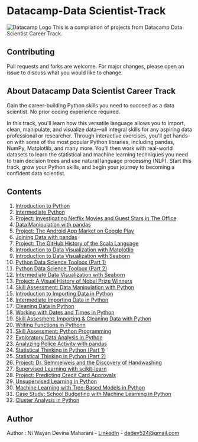 # Datacamp-Data Scientist-Track
![Datacamp Logo](https://dataresident.com/wp-content/uploads/2021/12/is-datacamp-worth-it.png)
This is a compilation of projects from Datacamp Data Scientist Career Track.

## Contributing
Pull requests and forks are welcome. For major changes, please open an issue to discuss what you would like to change.

## About Datacamp Data Scientist Career Track
Gain the career-building Python skills you need to succeed as a data scientist. No prior coding experience required.

In this track, you'll learn how this versatile language allows you to import, clean, manipulate, and visualize data—all integral skills for any aspiring data professional or researcher. Through interactive exercises, you'll get hands-on with some of the most popular Python libraries, including pandas, NumPy, Matplotlib, and many more. You'll then work with real-world datasets to learn the statistical and machine learning techniques you need to train decision trees and use natural language processing (NLP). Start this track, grow your Python skills, and begin your journey to becoming a confident data scientist.

## Contents
1. [Introduction to Python](https://app.datacamp.com/learn/courses/intro-to-python-for-data-science)
2. [Intermediate Python](https://app.datacamp.com/learn/courses/intermediate-python)
3. [Project: Investigating Netflix Movies and Guest Stars in The Office](https://app.datacamp.com/learn/projects/entertainment-data)
4. [Data Manipulation with pandas](https://app.datacamp.com/learn/courses/data-manipulation-with-pandas)
5. [Project: The Android App Market on Google Play](https://app.datacamp.com/learn/projects/android-app-market)
6. [Joining Data with pandas](https://app.datacamp.com/learn/courses/joining-data-with-pandas)
7. [Project: The GitHub History of the Scala Language](https://app.datacamp.com/learn/projects/163)
8. [Introduction to Data Visualization with Matplotlib](https://app.datacamp.com/learn/courses/introduction-to-data-visualization-with-matplotlib)
9. [Introduction to Data Visualization with Seaborn](https://app.datacamp.com/learn/courses/introduction-to-data-visualization-with-seaborn)
10. [Python Data Science Toolbox (Part 1)](https://app.datacamp.com/learn/courses/python-data-science-toolbox-part-1)
11. [Python Data Science Toolbox (Part 2)](https://app.datacamp.com/learn/courses/python-data-science-toolbox-part-2)
12. [Intermediate Data Visualization with Seaborn](https://app.datacamp.com/learn/courses/intermediate-data-visualization-with-seaborn)
13. [Project: A Visual History of Nobel Prize Winners](https://app.datacamp.com/learn/projects/nobel-winners)
14. [Skill Assessment: Data Manipulation with Python](https://assessment.datacamp.com/data-manipulation-with-python?track_title=Data%20Scientist%20%20with%20Python&track_url=https://www.datacamp.com/tracks/data-scientist-with-python/continue&next_content_type=course&next_content_title=Introduction%20to%20Importing%20Data%20in%20Python&next_content_technology=python)
15. [Introduction to Importing Data in Python](https://app.datacamp.com/learn/courses/introduction-to-importing-data-in-python)
16. [Intermediate Importing Data in Python](https://app.datacamp.com/learn/courses/intermediate-importing-data-in-python)
17. [Cleaning Data in Python](https://app.datacamp.com/learn/courses/cleaning-data-in-python)
18. [Working with Dates and Times in Python](https://app.datacamp.com/learn/courses/working-with-dates-and-times-in-python)
19. [Skill Assesment: Importing & Cleaning Data with Python](https://assessment.datacamp.com/importing-cleaning-data-with-python?track_title=Data%20Scientist%20%20with%20Python&track_url=https://www.datacamp.com/tracks/data-scientist-with-python/continue&next_content_type=course&next_content_title=Writing%20Functions%20in%20Python&next_content_technology=python)
20. [Writing Functions in Pythonn](https://app.datacamp.com/learn/courses/writing-functions-in-python)
21. [Skill Assessment: Python Programming](https://assessment.datacamp.com/python-programming?track_title=Data%20Scientist%20%20with%20Python&track_url=https://www.datacamp.com/tracks/data-scientist-with-python/continue&next_content_type=course&next_content_title=Exploratory%20Data%20Analysis%20in%20Python&next_content_technology=python)
22. [Exploratory Data Analysis in Python](https://app.datacamp.com/learn/courses/exploratory-data-analysis-in-python)
23. [Analyzing Police Activity with pandas](https://app.datacamp.com/learn/courses/analyzing-police-activity-with-pandas)
24. [Statistical Thinking in Python (Part 1)](https://app.datacamp.com/learn/courses/statistical-thinking-in-python-part-1)
25. [Statistical Thinking in Python (Part 2)](https://app.datacamp.com/learn/courses/statistical-thinking-in-python-part-2)
26. [Project: Dr. Semmelweis and the Discovery of Handwashing](https://app.datacamp.com/learn/projects/discovery-of-handwashing)
27. [Supervised Learning with scikit-learn](https://app.datacamp.com/learn/courses/supervised-learning-with-scikit-learn)
28. [Project: Predicting Credit Card Approvals](https://app.datacamp.com/learn/projects/558)
29. [Unsupervised Learning in Python](https://app.datacamp.com/learn/courses/unsupervised-learning-in-python)
30. [Machine Learning with Tree-Based Models in Python](https://app.datacamp.com/learn/courses/machine-learning-with-tree-based-models-in-python)
31. [Case Study: School Budgeting with Machine Learning in Python](https://app.datacamp.com/learn/courses/case-study-school-budgeting-with-machine-learning-in-python)
32. [Cluster Analysis in Python](https://app.datacamp.com/learn/courses/cluster-analysis-in-python)

## Author
Author : Ni Wayan Devina Maharani - [LinkedIn](https://linkedin.com/in/ni-wayan-devina) - dedev524@gmail.com
